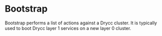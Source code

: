# Bootstrap

Bootstrap performs a list of actions against a Drycc cluster. It is typically
used to boot Drycc layer 1 services on a new layer 0 cluster.
